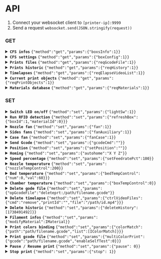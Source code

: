 # API

1. Connect your websocket client to `[printer-ip]:9999`
2. Send a request `websocket.send(JSON.stringify(request))`

### GET

<details>
<summary>
<b><code>CFS infos</code></b>&nbsp;<code>{"method":"get","params":{"boxsInfo":1}}</code> </summary>

#### Request
```{"method":"get","params":{"boxsInfo":1}}```

#### Response

```typescript
{
  boxsInfo: {
    same_material: [
       [ "000003", "07a92ac", [
          {
            boxId: 1,
            materialId: 0,
          }
        ], "PETG" ], 
       [ "000001", "0000000", [
          {
            boxId: 1,
            materialId: 1,
          }
        ], "PLA" ],
       [ "000004", "0ffffff", [
          {
            boxId: 1,
            materialId: 2,
          }
        ], "ABS" ],
       [ "000001", "0ba552a", [
          {
            boxId: 1,
            materialId: 3,
          }
        ], "PLA" ]
    ],
    materialBoxs: [
      {
        id: 0,
        state: 0,
        type: 1,
        materials: [
          {
            id: 0,
            vendor: "Generic",
            type: "ABS",
            color: "#0000000",
            name: "Generic ABS",
            minTemp: 240,
            maxTemp: 280,
            selected: 0,
            pressure: 0.06,
            percent: 100,
            editStatus: 1,
            rfid: "00004",
            state: 1,
          }
        ],
      }, {
        id: 1,
        state: 1,
        type: 0,
        temp: 27,
        humidity: 39,
        materials: [
          {
            id: 0,
            vendor: "Generic",
            type: "PETG",
            name: "Generic PETG",
            rfid: "00003",
            color: "#07a92ac",
            minTemp: 220,
            maxTemp: 270,
            pressure: 0.1,
            percent: 100,
            state: 1,
            selected: 0,
            editStatus: 1,
          }, {
            id: 1,
            vendor: "Generic",
            type: "PLA",
            name: "Generic PLA",
            rfid: "00001",
            color: "#0000000",
            minTemp: 0,
            maxTemp: 0,
            pressure: 0.04,
            percent: 100,
            state: 1,
            selected: 0,
            editStatus: 1,
          }, {
            id: 2,
            vendor: "Generic",
            type: "ABS",
            name: "Generic ABS",
            rfid: "00004",
            color: "#0ffffff",
            minTemp: 0,
            maxTemp: 0,
            pressure: 0.04,
            percent: 100,
            state: 1,
            selected: 0,
            editStatus: 1,
          }, {
            id: 3,
            vendor: "Generic",
            type: "PLA",
            name: "Generic PLA",
            rfid: "00001",
            color: "#0ba552a",
            minTemp: 0,
            maxTemp: 0,
            pressure: 0.04,
            percent: 100,
            state: 1,
            selected: 0,
            editStatus: 1,
          }
        ],
      }
    ],
  },
}
```
</details>

<details>
<summary>
<b><code>CFS settings</code></b>&nbsp;<code>{"method":"get","params":{"boxConfig":1}}</code> </summary>

#### Request
```{"method":"get","params":{"boxConfig":1}}```

#### Response

```typescript
{
  boxConfig: {
    autoRefill: 1,
    cAutoFeed: 1,
    cSelfTest: 0,
    cAutoUpdateFilament: 0,
  },
}
```
</details>

<details>
<summary>
<b><code>Prints files</code></b>&nbsp;<code>{"method":"get","params":{"reqGcodeFile":1}}</code> </summary>

#### Request
```{"method":"get","params":{"reqGcodeFile":1}}```

#### Response

```typescript
[
  {
    custom_types: 1,
    type: 8,
    name: "filename.gcode",
    path: "/mnt/UDISK/printer_data/gcodes/filename.gcode",
    file_size: 1470012,
    create_time: 1735904899,
    timeCost: 1961,
    consumables: 7733,
    floorHeight: 24,
    modelX: 0,
    modelY: 0,
    modelZ: 0,
    material: "PLA;PLA;PLA",
    nozzleTemp: 22000,
    bedTemp: 5000,
    software: "Creality",
    thumbnail: "/mnt/UDISK/creality/local_gcode/humbnail/filename.png",
    startPixel: 0,
    endPixel: 0,
    modelHeight: 0,
    layerHeight: 0,
    preview: "/mnt/UDISK/creality/local_gcode/original/filename.png",
    materialColors: "#ffffff;#00ff00;#000000",
    materialIds: "01001;01001;01001",
    filamentWeight: "18.90, 0.71, 3.46",
    match: "T1A=T1D T1B=  T1C=T1B ",
  },
]
```
</details>

<details>
<summary>
<b><code>Prints historic</code></b>&nbsp;<code>{"method":"get","params":{"reqHistory":1}}</code> </summary>

#### Request
```{"method":"get","params":{"reqHistory":1}}```

#### Response

```typescript
{
  totalJob: 47,
  totalUsageTime: 93153,
  totalUsageMaterial: 296632,
  historyList: [
    {
      dateTime: "yyyy-MM-dd hh:mm:ss",
      id: 1738435321,
      filename: "/mnt/UDISK/printer_data/gcodes/filename.gcode",
      size: 377384,
      ctime: 1738431195,
      starttime: 1738435321,
      startway: 1,
      usagetime: 1215,
      usagematerial: 1325.8820699990683,
      printfinish: 1,
      thumbnail: "/mnt/UDISK/creality/userdata/history/humbnail/1738435321.png",
      filemd5: "file_id_md5",
      ismulticolor: true,
    },
  ],
}
```
</details>

<details>
<summary>
<b><code>Timelapses</code></b>&nbsp;<code>{"method":"get","params":{"reqElapseVideoList":1}}</code> </summary>

#### Request
```{"method":"get","params":{"reqElapseVideoList":1}}```

#### Response

```typescript
[
  {
    dateTime: "yyyy-MM-dd hh:mm:ss",
    name: "/mnt/UDISK/printer_data/gcodes/filename.gcode",
    id: 1734346070,
    video: "/mnt/UDISK/creality/userdata/delay_image/video/1734346070.mp4",
    size: 6546371,
    duration: 5,
    cover: "/mnt/UDISK/creality/userdata/delay_image/cover/1734346070.png",
    starttime: 1734346070,
    printtime: 2784,
    location: 0,
    interval: 1,
    render: 15,
    gcodename: "filename.gcode",
    videoname: "1734346070.mp4",
    printId: "print_id_md5",
    upload: 1,
    videoid: "video_id_md5",
  }
]
```
</details>

<details>
<summary>
<b><code>Current print objects</code></b>&nbsp;<code>{"method":"get","params":{"reqPrintObjects":1}}</code> </summary>

#### Request
```{"method":"get","params":{"reqPrintObjects":1}}```

#### Response

```typescript
{    
  current_object: "",
  excluded_objects: "[ ]",
  objects: "[ ]"
}
```
</details>

<details>
<summary>
<b><code>Materials database</code></b>&nbsp;<code>{"method":"get","params":{"reqMaterials":1}}</code> </summary>

#### Request
```{"method":"get","params":{"reqMaterials":1}}```

#### Response

```typescript
{
  "retMaterials": [
    {
      "engineVersion": "3.0.0",
      "printerIntName": "F008",
      "nozzleDiameter": [
        "0.4"
      ],
      "kvParam": {
        "activate_air_filtration": "0",
        "activate_chamber_temp_control": "1",
        "additional_cooling_fan_speed": "80",
        "chamber_temperature": "35",
        "close_fan_the_first_x_layers": "1",
        "compatible_printers": "MyKlipper 0.4 nozzle,MyMarlin 0.4 nozzle",
        "compatible_printers_condition": "",
        "compatible_prints": "",
        "compatible_prints_condition": "",
        "complete_print_exhaust_fan_speed": "80",
        "cool_cds_fan_start_at_height": "0.5",
        "cool_plate_temp": "50",
        "cool_plate_temp_initial_layer": "50",
        "cool_special_cds_fan_speed": "100",
        "default_filament_colour": "#FFFFFF",
        "during_print_exhaust_fan_speed": "60",
        "enable_overhang_bridge_fan": "1",
        "enable_pressure_advance": "0",
        "enable_special_area_additional_cooling_fan": "0",
        "eng_plate_temp": "50",
        "eng_plate_temp_initial_layer": "55",
        "epoxy_resin_plate_temp": "0",
        "epoxy_resin_plate_temp_initial_layer": "0",
        "fan_cooling_layer_time": "100",
        "fan_max_speed": "100",
        "fan_min_speed": "100",
        "filament_cooling_final_speed": "3.4",
        "filament_cooling_initial_speed": "2.2",
        "filament_cooling_moves": "4",
        "filament_cost": "20",
        "filament_density": "1.24",
        "filament_deretraction_speed": "nil",
        "filament_diameter": "1.75",
        "filament_end_gcode": "; filament end gcode \n",
        "filament_flow_ratio": "0.95",
        "filament_is_support": "0",
        "filament_load_time": "0",
        "filament_loading_speed": "28",
        "filament_loading_speed_start": "3",
        "filament_max_volumetric_speed": "23",
        "filament_minimal_purge_on_wipe_tower": "15",
        "filament_multitool_ramming": "0",
        "filament_multitool_ramming_flow": "10",
        "filament_multitool_ramming_volume": "10",
        "filament_notes": "\"\"",
        "filament_ramming_parameters": "120 100 6.6 6.8 7.2 7.6 7.9 8.2 8.7 9.4 9.9 10.0| 0.05 6.6 0.45 6.8 0.95 7.8 1.45 8.3 1.95 9.7 2.45 10 2.95 7.6 3.45 7.6 3.95 7.6 4.45 7.6 4.95 7.6",
        "filament_retract_before_wipe": "nil",
        "filament_retract_lift_above": "nil",
        "filament_retract_lift_below": "nil",
        "filament_retract_lift_enforce": "nil",
        "filament_retract_restart_extra": "nil",
        "filament_retract_when_changing_layer": "nil",
        "filament_retraction_length": "nil",
        "filament_retraction_minimum_travel": "nil",
        "filament_retraction_speed": "nil",
        "filament_shrink": "100%",
        "filament_soluble": "0",
        "filament_start_gcode": "; filament start gcode\n{if (position[2] > first_layer_height) }\nM104 S[nozzle_temperature]\n{else} \nM104 S[first_layer_temperature]\n{endif}\n\n{if(initial_extruder != current_extruder || position[2] > first_layer_height)}\n{if (position[2] +0.4  < printable_height) }\nG2 Z{position[2]  + 0.4} I0.86 J0.86 P1 F10000 ; spiral lift a little from second lift\nG1 X205 Y345 F20000\nG1 Z{position[2] } F1200\n{else}\nG1 X205 Y345 F20000\n{endif}\n{endif}",
        "filament_toolchange_delay": "0",
        "filament_type": "PLA",
        "filament_unload_time": "0",
        "filament_unloading_speed": "90",
        "filament_unloading_speed_start": "100",
        "filament_vendor": "Creality",
        "filament_wipe": "nil",
        "filament_wipe_distance": "nil",
        "filament_z_hop": "nil",
        "filament_z_hop_types": "nil",
        "full_fan_speed_layer": "0",
        "hot_plate_temp": "50",
        "hot_plate_temp_initial_layer": "50",
        "inherits": "My Generic PLA",
        "material_flow_dependent_temperature": "0",
        "material_flow_temp_graph": "[[3.0,210],[10.0,220],[12.0,230]]",
        "nozzle_temperature": "220",
        "nozzle_temperature_initial_layer": "220",
        "nozzle_temperature_range_high": "230",
        "nozzle_temperature_range_low": "190",
        "overhang_fan_speed": "100",
        "overhang_fan_threshold": "50%",
        "pressure_advance": "0.04",
        "reduce_fan_stop_start_freq": "1",
        "required_nozzle_HRC": "0",
        "slow_down_for_layer_cooling": "1",
        "slow_down_layer_time": "6",
        "slow_down_min_speed": "20",
        "support_material_interface_fan_speed": "-1",
        "temperature_vitrification": "60",
        "textured_plate_temp": "50",
        "textured_plate_temp_initial_layer": "50"
      },
      "base": {
        "id": "01001",
        "brand": "Creality",
        "name": "Hyper PLA",
        "meterialType": "PLA",
        "colors": [
          "#ffffff"
        ],
        "density": 1.24,
        "diameter": "1.75",
        "costPerMeter": 0,
        "weightPerMeter": 0,
        "rank": 410,
        "minTemp": 190,
        "maxTemp": 240,
        "isSoluble": false,
        "isSupport": false,
        "shrinkageRate": 0,
        "softeningTemp": 0,
        "dryingTemp": 0,
        "dryingTime": 0
      }
    },
    ...
  ]
}
```
</details>

### SET
<details>
<summary>
<b><code>Switch LED on/off</code></b>&nbsp;<code>{"method":"set","params":{"lightSw":1}}</code> </summary>

#### Params
params    | value | desc
----------|-------|----------
"lightSw" | 0 - 1 | LED state

#### Request
`ON ` ```{"method":"set","params":{"lightSw":1}}```
`OFF` ```{"method":"set","params":{"lightSw":0}}```
</details>

<details>
<summary>
<b><code>Run RFID detection</code></b>&nbsp;<code>{"method":"set","params":{"refreshBox":{"boxId":1,"materialId":0}}}</code> </summary>

#### Params
params       | value | desc
-------------|-------|------------
"boxId"      | 1 - 4 | CFS index
"materialId" | 0-3   | spool index

#### Request
```{"method":"set","params":{"refreshBox":{"boxId":1,"materialId":0}}}```

</details>

<details>
<summary>
<b><code>Nozzle fan</code></b>&nbsp;<code>{"method":"set","params":{"fan":1}}</code> </summary>

#### Params
params | value | desc
-------|-------|----------
"fan"  | 0 - 1 | fan state

#### Request
```{"method":"set","params":{"fan":1}}```

</details>

<details>
<summary>
<b><code>Sides fans</code></b>&nbsp;<code>{"method":"set","params":{"fanAuxiliary":1}}</code> </summary>

#### Params
params         | value | desc
---------------|-------|----------
"fanAuxiliary" | 0 - 1 | fan state

#### Request
```{"method":"set","params":{"fanAuxiliary":1}}```

</details>

<details>
<summary>
<b><code>Case fan</code></b>&nbsp;<code>{"method":"set","params":{"fanCase":1}}</code> </summary>

#### Params
params    | value | desc
----------|-------|----------
"fanCase" | 0 - 1 | fan state

#### Request
```{"method":"set","params":{"fanCase":1}}```

</details>

<details>
<summary>
<b><code>Send Gcode</code></b>&nbsp;<code>{"method":"set","params":{"gcodeCmd":""}}</code> </summary>

#### Params
params     | value    | desc
-----------|----------|--------------
"gcodeCmd" | [string] | gcode command

#### Request
```{"method":"set","params":{"gcodeCmd":"M106 P2 S115"}}```

</details>

<details>
<summary>
<b><code>Position</code></b>&nbsp;<code>{"method":"set","params":{"setPosition":""}}</code> </summary>

#### Params
params        | value    | desc
--------------|----------|-------------------------
"setPosition" | [string] | gcode movement parameter

#### Request
```{"method":"set","params":{"setPosition":"X1 F3000"}}```

</details>

<details>
<summary>
<b><code>Homing</code></b>&nbsp;<code>{"method":"set","params":{"autohome":"X Y Z"}}</code> </summary>

#### Params
params     | value    | desc
-----------|----------|----------
"autohome" | [string] | axis name

#### Request
```{"method":"set","params":{"autohome":"X Y Z"}}```

</details>

<details>
<summary>
<b><code>Speed percentage</code></b>&nbsp;<code>{"method":"set","params":{"setFeedratePct":100}}</code> </summary>

#### Params
params           | value    | desc
-----------------|----------|-----------------
"setFeedratePct" | [number] | speed percentage

#### Request
```{"method":"set","params":{"setFeedratePct":100}}```

</details>

<details>
<summary>
<b><code>Nozzle temperature</code></b>&nbsp;<code>{"method":"set","params":{"nozzleTempControl":200}}</code> </summary>

#### Params
params              | value    | desc
--------------------|----------|------------
"nozzleTempControl" | [number] | temperature

#### Request
```{"method":"set","params":{"nozzleTempControl":200}}```

</details>

<details>
<summary>
<b><code>Bed temperature</code></b>&nbsp;<code>{"method":"set","params":{"bedTempControl":{"num":0,"val":60}}}</code> </summary>

#### Params
params | value    | desc
-------|----------|-----------------------
"num"  | [number] | bed index (default: 0)
"val"  | [number] | temperature


#### Request
```{"method":"set","params":{"bedTempControl":{"num":0,"val":60}}}```

</details>

<details>
<summary>
<b><code>Chamber temperature</code></b>&nbsp;<code>{"method":"set","params":{"boxTempControl":0}}</code> </summary>

#### Params
params           | value    | desc
-----------------|----------|------------
"boxTempControl" | [number] | temperature


#### Request
```{"method":"set","params":{"boxTempControl":0}}```

</details>

<details>
<summary>
<b><code>Delete gode file</code></b>&nbsp;<code>{"method":"set","params":{"opGcodeFile":"deleteprt:/path/filename.gcode"}}</code> </summary>

#### Params
params        | value    | desc
--------------|----------|-------------------------------
"opGcodeFile" | [string] | "deleteprt:" + path + filename


#### Request
```{"method":"set","params":{"opGcodeFile":"deleteprt:/mnt/UDISK/printer_data/gcodes/filename.gcode"}}```

</details>

<details>
<summary>
<b><code>Delete timelapse</code></b>&nbsp;<code>{"method":"set","params":{"ctrlVideoFiles":{"cmd":"remove","printId":"","file":"/path/id.mp4"}}}</code> </summary>

#### Params
params | value    | desc
-------|----------|----------------
"file" | [string] | path + filename


#### Request
```{"method":"set","params":{"ctrlVideoFiles":{"cmd":"remove","printId":"","file":"/mnt/UDISK/creality/userdata/delay_image/video/1738435321.mp4"}}}```

</details>

<details>
<summary>
<b><code>Delete historic</code></b>&nbsp;<code>{"method":"set","params":{"deleteHistory":[1738491492]}}</code> </summary>

#### Params
params          | value          | desc
----------------|----------------|---------------
"deleteHistory" | [string array] | print(s) index


#### Request
```{"method":"set","params":{"deleteHistory":[1738491492]}}```

</details>

<details>
<summary>
<b><code>Filament infos</code></b>&nbsp;<code>{"method":"set","params":{"modifyMaterial":IMaterial}}</code> </summary>

#### Params
params  | value | desc
--------|-------|----------
"boxId" | 1-4   | CFS index (0 = spool holder)
"id"| 0-3 | spool index
"rfid"| [string] | material index
"type"| [string] | filament type
"vendor"| [string] | filament brand
"name"| [string] | filament name
"color"|[string] | hex color
"minTemp"| [number] | work only with decimal
"maxTemp"| [number] | work only with decimal
"pressure"| [number] | pressure advance

#### Request
```{"method":"set","params":{"modifyMaterial":{"boxId":1,"id":3,"rfid":"00001","type":"PLA","vendor":"Creality","name":"CR-PLA","color":"#0ba552a","minTemp":190.0,"maxTemp":240.0,"pressure":0.056}}}```

</details>

<details>
<summary>
<b><code>Print colors binding</code></b>&nbsp;<code>{"method":"set","params":{"colorMatch":{"path":"path/filename.gcode","list":[IColorMatch]}}}</code> </summary>

Send this to bind colors from the cfs to a multicolor print

#### Params
params            | value         | desc
------------------|---------------|----------------------
"colorMatch.path" | [string]      | path + filename
"colormatch.list" | [IColorMatch] | colors for print file

#### Request
```{"method":"set","params":{"colorMatch":{"path":"/mnt/UDISK/printer_data/gcodes/filename.gcode","list":[{"id":"T1A","type":"PLA","color":"#ffffff","boxId":1,"materialId":0}]}}}```

</details>

<details>
<summary>
<b><code>Print gcode file</code></b>&nbsp;<code>{"method":"set","params":{"multiColorPrint":{"gcode":"path/filename.gcode","enableSelfTest":0}}}</code> </summary>

#### Params
params           | value    | desc
-----------------|----------|-------------------
"gcode"          | [string] | path + filename
"enableSelfTest" | 0 - 1    | enable calibration

#### Request
```{"method":"set","params":{"multiColorPrint":{"gcode":"/mnt/UDISK/printer_data/gcodes/filename.gcode","enableSelfTest":0}}}```

</details>

<details>
<summary>
<b><code>Pause / Resume print</code></b>&nbsp;<code>{"method":"set","params":{"pause": 0}}</code> </summary>

#### Params
params  | value | desc
--------|-------|----------------------
"pause" | 0 - 1 | 0 = pause, 1 = resume

#### Request
```{"method":"set","params":{"pause": 0}}```

</details>

<details>
<summary>
<b><code>Stop print</code></b>&nbsp;<code>{"method":"set","params":{"stop": 1}}</code> </summary>

#### Params
params | value | desc
-------|-------|-----
"stop" | 1     |

#### Request
```{"method":"set","params":{"stop": 1}}```

</details>